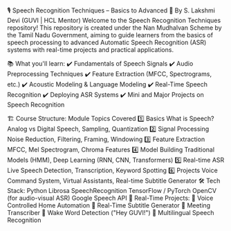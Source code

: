 🎙️ Speech Recognition Techniques – Basics to Advanced 🚀
By S. Lakshmi Devi (GUVI | HCL Mentor)
Welcome to the Speech Recognition Techniques repository!
This repository is created under the Nan Mudhalvan Scheme by the Tamil Nadu Government, aiming to guide learners from the basics of speech processing to advanced Automatic Speech Recognition (ASR) systems with real-time projects and practical applications.

📚 What you'll learn:
✔️ Fundamentals of Speech Signals
✔️ Audio Preprocessing Techniques
✔️ Feature Extraction (MFCC, Spectrograms, etc.)
✔️ Acoustic Modeling & Language Modeling
✔️ Real-Time Speech Recognition
✔️ Deploying ASR Systems
✔️ Mini and Major Projects on Speech Recognition

🏗️ Course Structure:
Module	Topics Covered
1️⃣ Basics	What is Speech? Analog vs Digital Speech, Sampling, Quantization
2️⃣ Signal Processing	Noise Reduction, Filtering, Framing, Windowing
3️⃣ Feature Extraction	MFCC, Mel Spectrogram, Chroma Features
4️⃣ Model Building	Traditional Models (HMM), Deep Learning (RNN, CNN, Transformers)
5️⃣ Real-time ASR	Live Speech Detection, Transcription, Keyword Spotting
6️⃣ Projects	Voice Command System, Virtual Assistants, Real-time Subtitle Generator
🛠️ Tech Stack:
Python
Librosa
SpeechRecognition
TensorFlow / PyTorch
OpenCV (for audio-visual ASR)
Google Speech API
🚀 Real-Time Projects:
🔹 Voice Controlled Home Automation
🔹 Real-Time Subtitle Generator
🔹 Meeting Transcriber
🔹 Wake Word Detection ("Hey GUVI!")
🔹 Multilingual Speech Recognition

